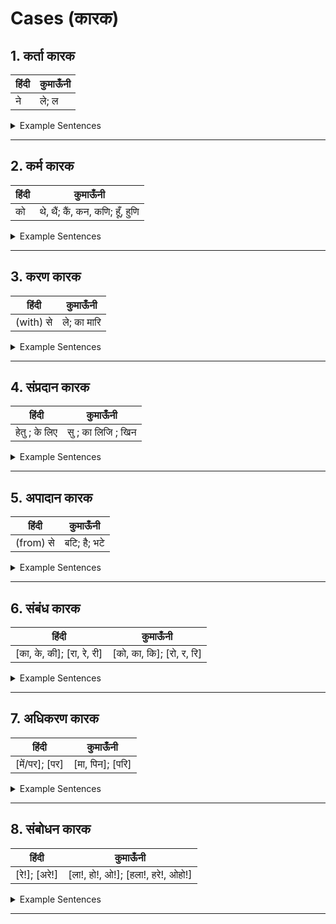 # Cases (कारक)

## 1. कर्ता कारक
हिंदी | कुमाऊँनी 
--- | --- 
ने | ले; ल

<details><summary>Example Sentences</summary>
<p>

हिंदी | कुमाऊँनी | | कुमाऊँनी 
--- | --- | --- | --- 
मैंने खाया था। | मीले खैल। | | मील खैल।
</p>
</details>

---

## 2. कर्म कारक
हिंदी | कुमाऊँनी 
--- | --- 
को | थे, थैं; कैं, कन, कणि; हूँ, हुणि

<details><summary>Example Sentences</summary>
<p>

हिंदी | कुमाऊँनी | | कुमाऊँनी 
--- | --- | --- | --- 
मुझे लग रहा है। | मीथे लागन्हे। | | मीथैं लागन्हे।
. | मीकैं लागन्हे। | | मीकणि लागन्हे।
हमको लग रहा है। | हैमिहूँ लागन्हे। | | हैमिहुणि लागन्हे। 
</p>
</details>

---

## 3. करण कारक
हिंदी | कुमाऊँनी 
--- | --- 
(with) से | ले; का मारि

<details><summary>Example Sentences</summary>
<p>

हिंदी | कुमाऊँनी  
--- | --- 
चाकू से काट लिया है। | चाकूले काटिहाली। 
डर के मारे गई। | डरका मारि गै। 
</p>
</details>

---

## 4. संप्रदान कारक
हिंदी | कुमाऊँनी 
--- | --- 
हेतु ; के लिए | सु ; का लिजि ; खिन

<details><summary>Example Sentences</summary>
<p>

हिंदी | कुमाऊँनी 
--- | --- 
उनके लिए लेना है। | उनर लिजि लिन छ। 
. | उनरसु लिन छ। 
. | उनर खिन लिन छ।
</p>
</details>

---

## 5. अपादान कारक
हिंदी | कुमाऊँनी 
--- | --- 
(from) से | बटि; है; भटे

<details><summary>Example Sentences</summary>
<p>

हिंदी | कुमाऊँनी 
--- | --- 
मैं कोटद्वार से आ रहा हूँ। | मी कोटद्वार बटि औन्हु। 
. | मी कोटद्वारहै औन्हु।
. | मी कोटद्वार भटे औन्हु। 
</p>
</details>

---

## 6. संबंध कारक
हिंदी | कुमाऊँनी 
--- | --- 
[का, के, की]; [रा, रे, री] | [को, का, कि]; [रो, र, रि]

<details><summary>Example Sentences</summary>
<p>

हिंदी | कुमाऊँनी 
--- | --- 
गिरीश का घर। | गिरीशको घर। 
तुम्हारा घर। | तुमरो घर। 
</p>
</details>

---

## 7. अधिकरण कारक
हिंदी | कुमाऊँनी 
--- | --- 
[में/पर]; [पर] | [मा, पिन]; [परि]

<details><summary>Example Sentences</summary>
<p>

हिंदी | कुमाऊँनी 
--- | --- 
हरी घर में है। | हरी घरमा छ। 
. | हरी घर पिन छ।
पुस्तक मेज पर है। | पोथी मेजपर छ। 
</p>
</details>

---

## 8. संबोधन कारक
हिंदी | कुमाऊँनी 
--- | --- 
[रे!]; [अरे!] | [ला!, हो!, ओ!]; [हला!, हरे!, ओहो!]

<details><summary>Example Sentences</summary>
<p>

हिंदी | कुमाऊँनी | | कुमाऊँनी 
--- | --- | --- | --- 
चंदू गया था रे! | चंदू गौछियो ला! | | चंदू गौछियो हो!
अरे! वहां मत जाना। | हला! वाँ झन जाए। | | हरे! वाँ झन जाए।
</p>
</details>

---